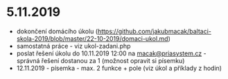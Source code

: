 # 5.11.2019
- dokončení domácího úkolu (https://github.com/jakubmacak/baltaci-skola-2019/blob/master/22-10-2019/domaci-ukol.md)
- samostatná práce - viz ukol-zadani.php
- poslat řešení úkolu do 10.11.2019 12:00 na macak@priasystem.cz - správná řešení dostanou za 1 (možnost opravit si písemku)
- 12.11.2019 - písemka - max. 2 funkce + pole (viz úkol a příklady z hodin)
